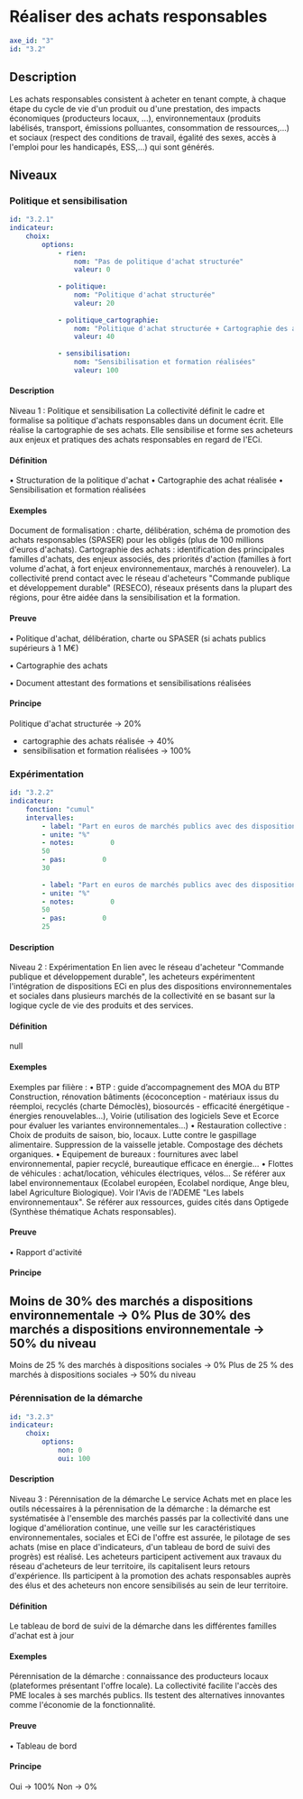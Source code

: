 # Réaliser des achats responsables
```yaml
axe_id: "3"
id: "3.2"
```
## Description
Les achats responsables consistent à acheter en tenant compte, à chaque étape du cycle de vie d'un produit ou d'une prestation, des impacts économiques (producteurs locaux, ...), environnementaux (produits labélisés, transport, émissions polluantes, consommation de ressources,...) et sociaux (respect des conditions de travail, égalité des sexes, accès à l'emploi pour les handicapés, ESS,...) qui sont générés.

## Niveaux
### Politique et sensibilisation
```yaml
id: "3.2.1"
indicateur: 
    choix: 
        options:         
            - rien: 
                nom: "Pas de politique d'achat structurée"
                valeur: 0
        
            - politique: 
                nom: "Politique d'achat structurée"
                valeur: 20
        
            - politique_cartographie: 
                nom: "Politique d'achat structurée + Cartographie des achat réalisée"
                valeur: 40
        
            - sensibilisation: 
                nom: "Sensibilisation et formation réalisées"
                valeur: 100
```

#### Description
Niveau 1 : Politique et sensibilisation
La collectivité définit le cadre et formalise sa politique d'achats responsables dans un document écrit.
Elle réalise la cartographie de ses achats.
Elle sensibilise et forme ses acheteurs aux enjeux et pratiques des achats responsables en regard de l'ECi.

#### Définition
• Structuration de la politique d'achat
• Cartographie des achat réalisée
• Sensibilisation et formation réalisées

#### Exemples
Document de formalisation : charte, délibération, schéma de promotion des achats responsables (SPASER) pour les obligés (plus de 100 millions d'euros d'achats).
Cartographie des achats : identification des principales familles d'achats, des enjeux associés, des priorités d'action (familles à fort volume d'achat, à fort enjeux environnementaux, marchés à renouveler).
La collectivité prend contact avec le réseau d'acheteurs "Commande publique et développement durable" (RESECO), réseaux présents dans la plupart des régions, pour être aidée dans la sensibilisation et la formation.

#### Preuve
• Politique d'achat, délibération, charte ou SPASER (si achats publics supérieurs à 1 M€)

• Cartographie des achats

• Document attestant des formations et sensibilisations réalisées

#### Principe
Politique d'achat structurée → 20% 
+ cartographie des achats réalisée → 40%
+ sensibilisation et formation réalisées → 100%


### Expérimentation
```yaml
id: "3.2.2"
indicateur: 
    fonction: "cumul"
    intervalles:     
        - label: "Part en euros de marchés publics avec des dispositions environnementales (ou produits écolabélisés 'ADEME')"
        - unite: "%"
        - notes:         0
        50
        - pas:         0
        30
    
        - label: "Part en euros de marchés publics avec des dispositions sociales"
        - unite: "%"
        - notes:         0
        50
        - pas:         0
        25
```

#### Description
Niveau 2 : Expérimentation
En lien avec le réseau d'acheteur "Commande publique et développement durable", les acheteurs expérimentent l'intégration de dispositions ECi en plus des dispositions environnementales et sociales dans plusieurs marchés de la collectivité en se basant sur la logique cycle de vie des produits et des services. 


#### Définition
null

#### Exemples
Exemples par filière :
• BTP : guide d’accompagnement des MOA du BTP
Construction, rénovation bâtiments (écoconception - matériaux issus du réemploi, recyclés (charte Démoclès), biosourcés - efficacité énergétique - énergies renouvelables...), Voirie (utilisation des logiciels Seve et Ecorce pour évaluer les variantes environnementales...)
• Restauration collective : Choix de produits de saison, bio, locaux. Lutte contre le gaspillage alimentaire. Suppression de la vaisselle jetable. Compostage des déchets organiques. 
• Equipement de bureaux : fournitures avec label environnemental, papier recyclé, bureautique efficace en énergie...
• Flottes de véhicules : achat/location, véhicules électriques, vélos...
Se référer aux label environnementaux (Ecolabel européen, Ecolabel nordique, Ange bleu, label Agriculture Biologique). Voir l'Avis de l'ADEME "Les labels environnementaux".
Se référer aux ressources, guides cités dans Optigede (Synthèse thématique Achats responsables).

#### Preuve
• Rapport d'activité 

#### Principe
Moins de 30% des marchés a dispositions environnementale → 0%
Plus de 30% des marchés a dispositions environnementale → 50% du niveau
-
Moins de 25 % des marchés à dispositions sociales → 0%
Plus de 25 % des marchés à dispositions sociales → 50% du niveau


### Pérennisation de la démarche
```yaml
id: "3.2.3"
indicateur: 
    choix: 
        options: 
            non: 0
            oui: 100
```

#### Description
Niveau 3 : Pérennisation de la démarche
Le service Achats met en place les outils nécessaires à la pérennisation de la démarche : la démarche est systématisée à l'ensemble des marchés passés par la collectivité dans une logique d'amélioration continue, une veille sur les caractéristiques environnementales, sociales et ECi de l'offre est assurée, le pilotage de ses achats (mise en place d'indicateurs, d'un tableau de bord de suivi des progrès) est réalisé.
Les acheteurs participent activement aux travaux du réseau d'acheteurs de leur territoire, ils capitalisent leurs retours d'expérience. 
Ils participent à la promotion des achats responsables auprès des élus et des acheteurs non encore sensibilisés au sein de leur territoire.

#### Définition
Le tableau de bord de suivi de la démarche dans les différentes familles d'achat est à jour

#### Exemples
Pérennisation de la démarche : connaissance des producteurs locaux (plateformes présentant l'offre locale).
La collectivité facilite l'accès des PME locales à ses marchés publics. 
Ils testent des alternatives innovantes comme l'économie de la fonctionnalité.

#### Preuve
• Tableau de bord 

#### Principe
Oui → 100%
Non → 0%


